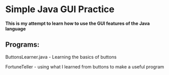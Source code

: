 # Simple Java GUI Practice
**This is my attempt to learn how to use the GUI features of the Java language**

## Programs:
ButtonsLearner.java - Learning the basics of buttons

FortuneTeller - using what I learned from buttons to make a useful program
